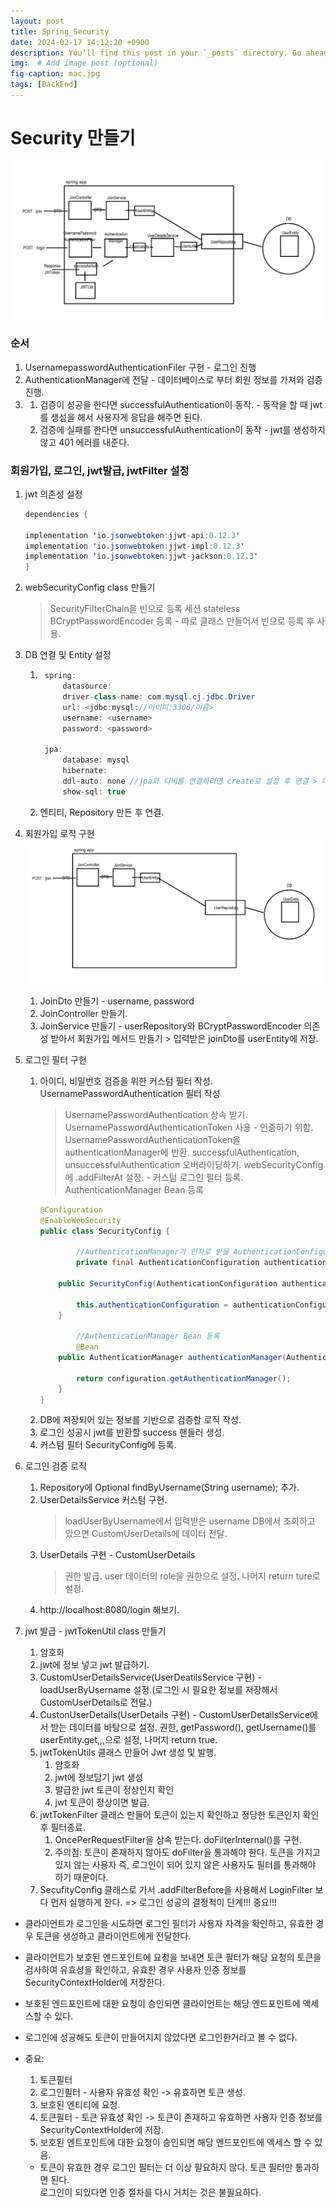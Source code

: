 ```yaml
---
layout: post
title: Spring_Security
date: 2024-02-17 14:12:20 +0900
description: You’ll find this post in your `_posts` directory. Go ahead and edit it and re-build the site to see your changes. # Add post description (optional)
img:  # Add image post (optional)
fig-caption: mac.jpg
tags: [BackEnd]
---
```

# Security 만들기

![security_Base](../assets/img/security/security_Base.png)

### 순서 
1. UsernamepasswordAuthenticationFiler 구현 - 로그인 진행
2. AuthenticationManager에 전달 - 데이터베이스로 부터 회원 정보를 가져와 검증 진행.
3. 
    1. 검증이 성공을 한다면 successfulAuthentication이 동작. - 동작을 할 때 jwt를 생성을 해서 사용자게 응답을 해주면 된다.
    2. 검증에 실패를 한다면 unsuccessfulAuthentication이 동작 - jwt를 생성하지 않고 401 에러를 내준다.

### 회원가입, 로그인, jwt발급, jwtFilter 설정

1. jwt 의존성 설정
    ```java
    dependencies {

    implementation 'io.jsonwebtoken:jjwt-api:0.12.3'
    implementation 'io.jsonwebtoken:jjwt-impl:0.12.3'
    implementation 'io.jsonwebtoken:jjwt-jackson:0.12.3'
    }
    ```
2. webSecurityConfig class 만들기 
    > SecurityFilterChain을 빈으로 등록 
    > 세션 stateless 
    > BCryptPasswordEncoder 등록 - 따로 클래스 만들어서 빈으로 등록 후 사용.
3. DB 연결 및 Entity 설정
    1. ```java
        spring:
            datasource:
            driver-class-name: com.mysql.cj.jdbc.Driver
            url: <jdbc:mysql://아이피:3306/이름>
            username: <username>
            password: <password>

        jpa:
            database: mysql
            hibernate:
            ddl-auto: none //jpa와 디비를 연결하려면 create로 설정 후 연결 > 다시 none
            show-sql: true
        ```
    2. 엔티티, Repository 만든 후 연결.

4. 회원가입 로직 구현
    ![회원가입로직](../assets/img/security/회원가입%20로직.png)
    1. JoinDto 만들기 - username, password
    2. JoinController 만들기.
    3. JoinService 만들기 - userRepository와 BCryptPasswordEncoder 의존성 받아서 회원가입 메서드 만들기 > 입력받은 joinDto를 userEntity에 저장.

5. 로그인 필터 구현
    1. 아이디, 비밀번호 검증을 위한 커스텀 필터 작성.
        UsernamePasswordAuthentication 필터 작성 
        > UsernamePasswordAuthentication 상속 받기.
        > UsernamePasswordAuthenticationToken 사용 - 인증하기 위함.
        > UsernamePasswordAuthenticationToken을 authenticationManager에 반환.
        > successfulAuthentication, unsuccessfulAuthentication 오버라이딩하기.
        > webSecurityConfig에 .addFilterAt 설정. - 커스텀 로그인 필터 등록.
        > AuthenticationManager Bean 등록
        ```java
        @Configuration
        @EnableWebSecurity
        public class SecurityConfig {

                //AuthenticationManager가 인자로 받을 AuthenticationConfiguraion 객체 생성자 주입
                private final AuthenticationConfiguration authenticationConfiguration;

            public SecurityConfig(AuthenticationConfiguration authenticationConfiguration) {

                this.authenticationConfiguration = authenticationConfiguration;
            }

                //AuthenticationManager Bean 등록
                @Bean
            public AuthenticationManager authenticationManager(AuthenticationConfiguration configuration) throws Exception {

                return configuration.getAuthenticationManager();
            }
        }
         ```
    2. DB에 저장되어 있는 정보를 기반으로 검증할 로직 작성.
    3. 로그인 성공시 jwt를 반환할 success 핸들러 생성.
    4. 커스텀 필터 SecurityConfig에 등록.

6. 로그인 검증 로직
    1. Repository에 Optional<UserEntity> findByUsername(String username); 추가.
    2. UserDetailsService 커스텀 구현.
        > loadUserByUsername에서 입력받은 username DB에서 조회하고 있으면 CustomUserDetails에 데이터 전달.
    2. UserDetails 구현 - CustomUserDetails
        > 권한 발급. user 데이터의 role을 권한으로 설정.
        > 나머지 return ture로 설정.
    3. http://localhost:8080/login 해보기.

7. jwt 발급 - jwtTokenUtil class 만들기
    1. 암호화
    2. jwt에 정보 넣고 jwt 발급하기.
    3. CustomUserDetailsService(UserDeatilsService 구현) - loadUserByUsername 설정.(로그인 시 필요한 정보를 저장해서 CustomUserDetails로 전달.)
    4. CustonUserDetails(UserDetails 구현) - CustomUserDetailsService에서 받는 데이터를 바탕으로 설정. 권한, getPassword(), getUsername()를 userEntity.get,,,으로 설정, 나머지 return true.
    5. jwtTokenUtils 클래스 만들어 Jwt 생성 및 발행.
        1. 암호화
        2. jwt에 정보담기 jwt 생성
        3. 발급한 jwt 토큰이 정상인지 확인
        4. jwt 토큰이 정상이면 발급.
    6. jwtTokenFilter 클래스 만들어 토큰이 있는지 확인하고 정당한 토큰인지 확인 후 필터종료.
        1. OncePerRequestFilter을 상속 받는다. doFilterInternal()를 구현.
        2. 주의점: 토큰이 존재하지 않아도 doFilter을 통과해야 한다. 토큰을 가지고 있지 않는 사용자 즉, 로그인이 되어 있지 않은 사용자도 필터를 통과해야 하기 때문이다.
    7. SecufityConfig 클래스로 가서 .addFilterBefore을 사용해서 LoginFilter 보다 먼저 실행하게 한다. => 로그인 성공의 결정적이 단계!!! 중요!!!
    
* 클라이언트가 로그인을 시도하면 로그인 필터가 사용자 자격을 확인하고, 유효한 경우 토큰을   생성하고 클라이언트에게 전달한다.

* 클라이언트가 보호된 엔드포인트에 요청을 보내면 토큰 필터가 해당 요청의 토큰을 검사하여 유효성을 확인하고, 유효한 경우 사용자 인증 정보를 SecurityContextHolder에 저장한다.

* 보호된 엔드포인트에 대한 요청이 승인되면 클라이언트는 해당 엔드포인트에 액세스할 수 있다.

* 로그인에 성공해도 토큰이 만들어지지 않았다면 로그인한거라고 볼 수 없다.

* 중요:
    1. 토큰필터
    2. 로그인필터 - 사용자 유효성 확인 -> 유효하면 토큰 생성.
    3. 보호된 엔티티에 요청.
    4. 토큰필터 - 토큰 유효성 확인 -> 토큰이 존재하고 유효하면 사용자 인증 정보를 SecurityContextHolder에 저장.
    5. 보호된 엔트포인트에 대한 요청이 승인되면 해당 엔드포인트에 엑세스 할 수 있음.
    * 토큰이 유효한 경우 로그인 필터는 더 이상 필요하지 않다. 토큰 필터만 통과하면 된다.  
    로그인이 되있다면 인증 절차를 다시 거치는 것은 불필요하다.
